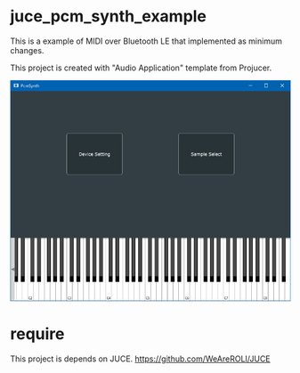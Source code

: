 # juce_pcm_synth_example

This is a example of MIDI over Bluetooth LE that implemented as minimum changes.

This project is created with "Audio Application" template from Projucer.

![img](https://github.com/COx2/juce_pcm_synth_example/blob/master/PcmSynth/screenshot/demo.PNG)


# require 

This project is depends on JUCE.
https://github.com/WeAreROLI/JUCE
